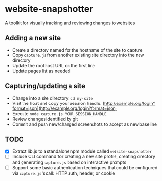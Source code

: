 # website-snapshotter

A toolkit for visually tracking and reviewing changes to websites

## Adding a new site

- Create a directory named for the hostname of the site to capture
- Copy `capture.js` from another existing site directory into the new directory
- Update the root host URL on the first line
- Update pages list as needed

## Capturing/updating a site

- Change into a site directory: `cd my-site`
- Visit the host and copy your session handle: [http://example.org/login?format=json](http://example.org/login?format=json)
- Execute `node capture.js YOUR_SESSION_HANDLE`
- Review changes identified by git
- Commit and push new/changed screenshots to accept as new baseline

## TODO

- [X] Extract lib.js to a standalone npm module called `website-snapshotter`
- [ ] Include CLI command for creating a new site profile, creating directory and generating `capture.js` based on interactive prompts
- [ ] Support some basic authentication techniques that could be configured via `capture.js`'s call: HTTP auth, header, or cookie